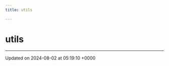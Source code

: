 ```yaml
---
title: utils

---
```


# utils








-------------------------------

Updated on 2024-08-02 at 05:19:10 +0000
